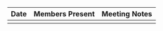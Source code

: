 | Date | Members Present | Meeting Notes |
| ---- | --------------- | ------------- |
|      |                 |               |
